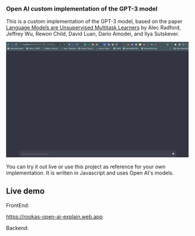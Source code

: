 ### Open AI custom implementation of the GPT-3 model

This is a custom implementation of the GPT-3 model, based on the paper [Language Models are Unsupervised Multitask Learners](https://cdn.openai.com/better-language-models/language_models_are_unsupervised_multitask_learners.pdf) by Alec Radford, Jeffrey Wu, Rewon Child, David Luan, Dario Amodei, and Ilya Sutskever.

<img src="img.png" width="500">

You can try it out live or use this project as reference for your own implementation. It is written in Javascript and uses Open AI's models.

## Live demo

FrontEnd:

https://rookas-open-ai-explain.web.app

Backend:

